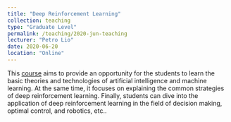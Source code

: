 ```yaml
---
title: "Deep Reinforcement Learning"
collection: teaching
type: "Graduate Level"
permalink: /teaching/2020-jun-teaching
lecturer: "Petro Lio"
date: 2020-06-20
location: "Online"
---
```


This [course](https://h5.clewm.net/?url=h.qr61.cn%2FowzFKN%2FqouIgFm&hasredirect=1&from=singlemessage&isappinstalled=0) aims to provide an opportunity for the students to learn the basic theories and technologies of artificial intelligence and machine learning. At the same time, it focuses on explaining the common strategies of deep reinforcement learning. Finally, students can dive into the application of deep reinforcement learning in the field of decision making, optimal control, and robotics, etc..
